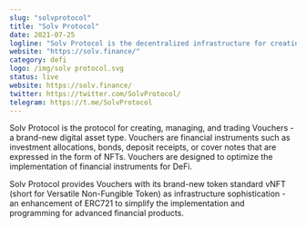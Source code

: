 ```yaml
---
slug: "solvprotocol"
title: "Solv Protocol"
date: 2021-07-25
logline: "Solv Protocol is the decentralized infrastructure for creating and trading Financial NFTs"
website: "https://solv.finance/"
category: defi
logo: /img/solv protocol.svg
status: live
website: https://solv.finance/
twitter: https://twitter.com/SolvProtocol/
telegram: https://t.me/SolvProtocol
---
```


Solv Protocol is the protocol for creating, managing, and trading Vouchers - a brand-new digital asset type. Vouchers are financial instruments such as investment allocations, bonds, deposit receipts, or cover notes that are expressed in the form of NFTs. Vouchers are designed to optimize the implementation of financial instruments for DeFi.

Solv Protocol provides Vouchers with its brand-new token standard vNFT (short for Versatile Non-Fungible Token) as infrastructure sophistication - an enhancement of ERC721 to simplify the implementation and programming for advanced financial products.
